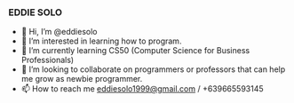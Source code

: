 ### EDDIE SOLO
- 👋 Hi, I’m @eddiesolo
- 👀 I’m interested in learning how to program.
- 🌱 I’m currently learning CS50 (Computer Science for Business Professionals)
- 💞️ I’m looking to collaborate on programmers or professors that can help me grow as newbie programmer.
- 📫 How to reach me eddiesolo1999@gmail.com / +639665593145

<!--- I just wanted to have a degree at Harvard.
eddiesolo/eddiesolo is a ✨ special ✨ repository because its `README.md` (this file) appears on your GitHub profile.
You can click the Preview link to take a look at your changes. ---> 

